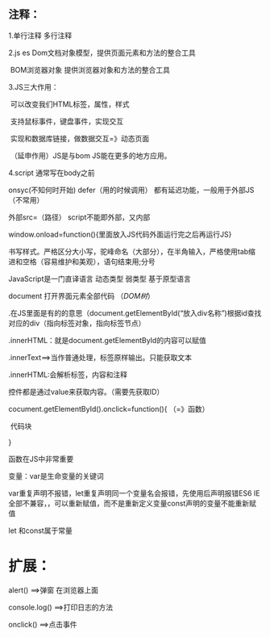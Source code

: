 ## 注释：

1.单行注释 多行注释

2.js     es   Dom文档对象模型，提供页面元素和方法的整合工具

​		BOM浏览器对象 提供浏览器对象和方法的整合工具

3.JS三大作用：

​	可以改变我们HTML标签，属性，样式

​	支持鼠标事件，键盘事件，实现交互

​	实现和数据库链接，做数据交互=》动态页面

​	（延申作用）JS是与bom JS能在更多的地方应用。

4.script 通常写在body之前



onsyc(不知何时开始) defer（用的时候调用） 都有延迟功能，一般用于外部JS（不常用）

外部src=（路径）  script不能即外部，又内部

window.onload=function(){里面放入JS代码外面运行完之后再运行JS}

书写样式。严格区分大小写，驼峰命名（大部分），在半角输入，严格使用tab缩进和空格（容易维护和美观），语句结束用;分号



JavaScript是一门直译语言    动态类型    弱类型     基于原型语言

document  打开界面元素全部代码  （*DOM树*）

.在JS里面是有的的意思（document.getElementById(“放入div名称”)根据id查找对应的div（指向标签对象，指向标签节点）

.innerHTML：就是document.getElementById的内容可以赋值

.innerText==>当作普通处理，标签原样输出。只能获取文本

.innerHTML:会解析标签，内容和注释

控件都是通过value来获取内容。（需要先获取ID）



cocument.getElementById().onclick=function(){   （=》函数）

​	代码块

}

函数在JS中非常重要

变量：var是生命变量的关键词

var重复声明不报错，let重复声明同一个变量名会报错，先使用后声明报错ES6 IE全部不兼容，，可以重新赋值，而不是重新定义变量const声明的变量不能重新赋值

let 和const属于常量

# 扩展：

alert()  ==>弹窗 在浏览器上面

console.log() ==>打印日志的方法



onclick()   ==>点击事件



